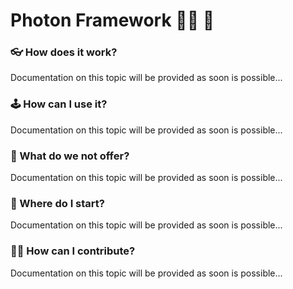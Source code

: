 # Photon Framework :woman_technologist: :construction:

### :eyeglasses: How does it work?

Documentation on this topic will be provided as soon is possible...

### :joystick: How can I use it?

Documentation on this topic will be provided as soon is possible...

### :hocho: What do we not offer?

Documentation on this topic will be provided as soon is possible...

### :shrug: Where do I start?

Documentation on this topic will be provided as soon is possible...

### :man_technologist: How can I contribute?

Documentation on this topic will be provided as soon is possible...